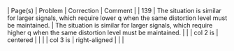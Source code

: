 
| Page(s) | Problem | Correction | Comment |
| 139 |  The situation is similar for larger signals, which require lower q when the same distortion level must be maintained. | The situation is similar for larger signals, which require higher q when the same distortion level must be maintained. |    |
| col 2 is |    centered   |  |   |
| col 3 is | right-aligned |  | |
